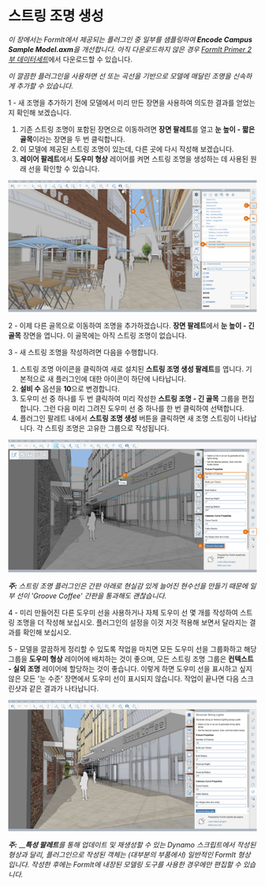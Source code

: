 # 스트링 조명 생성

_이 장에서는 FormIt에서 제공되는 플러그인 중 일부를 샘플링하여_ _**Encode Campus Sample Model.axm**을 개선합니다. 아직 다운로드하지 않은 경우_ [_FormIt Primer 2부 데이터세트_](https://formit-help.s3.amazonaws.com/FormIt+Primer+Part+2+Datasets.zip)에서 다운로드할 수 있습니다.

_이 깔끔한 플러그인을 사용하면 선 또는 곡선을 기반으로 모델에 매달린 조명을 신속하게 추가할 수 있습니다._

1 - 새 조명을 추가하기 전에 모델에서 미리 만든 장면을 사용하여 의도한 결과를 얻었는지 확인해 보겠습니다.

1. 기존 스트링 조명이 포함된 장면으로 이동하려면 **장면 팔레트**를 열고 **눈 높이 - 짧은 골목**이라는 장면을 두 번 클릭합니다.
2. 이 모델에 제공된 스트링 조명이 있는데, 다른 곳에 다시 작성해 보겠습니다.
3. **레이어 팔레트**에서 **도우미 형상** 레이어를 켜면 스트링 조명을 생성하는 데 사용된 원래 선을 확인할 수 있습니다.

![](<../../.gitbook/assets/3 (10).png>)

2 - 이제 다른 골목으로 이동하여 조명을 추가하겠습니다. **장면 팔레트**에서 **눈 높이 - 긴 골목** 장면을 엽니다. 이 골목에는 아직 스트링 조명이 없습니다.

3 - 새 스트링 조명을 작성하려면 다음을 수행합니다.

1. 스트링 조명 아이콘을 클릭하여 새로 설치된 **스트링 조명 생성 팔레트**를 엽니다. 기본적으로 새 플러그인에 대한 아이콘이 하단에 나타납니다.
2. **설비 수** 옵션을 **10**으로 변경합니다.
3. 도우미 선 중 하나를 두 번 클릭하여 미리 작성한 **스트링 조명 - 긴 골목** 그룹을 편집합니다. 그런 다음 미리 그려진 도우미 선 중 하나를 한 번 클릭하여 선택합니다.
4. 플러그인 팔레트 내에서 **스트링 조명 생성** 버튼을 클릭하면 새 조명 스트링이 나타납니다. 각 스트링 조명은 고유한 그룹으로 작성됩니다.

![](<../../.gitbook/assets/4 (6) (1).png>)

_**주:**_ _스트링 조명 플러그인은 간판 아래로 현실감 있게 늘어진 현수선을 만들기 때문에 일부 선이 'Groove Coffee' 간판을 통과해도 괜찮습니다._

4 - 미리 만들어진 다른 도우미 선을 사용하거나 자체 도우미 선 몇 개를 작성하여 스트링 조명을 더 작성해 보십시오. 플러그인의 설정을 이것 저것 적용해 보면서 달라지는 결과를 확인해 보십시오.

5 - 모델을 깔끔하게 정리할 수 있도록 작업을 마치면 모든 도우미 선을 그룹화하고 해당 그룹을 **도우미 형상** 레이어에 배치하는 것이 좋으며, 모든 스트링 조명 그룹은 **컨텍스트 - 실외 조명** 레이어에 할당하는 것이 좋습니다. 이렇게 하면 도우미 선을 표시하고 싶지 않은 모든 '눈 수준' 장면에서 도우미 선이 표시되지 않습니다. 작업이 끝나면 다음 스크린샷과 같은 결과가 나타납니다.

![](<../../.gitbook/assets/5 (3) (1).png>)

_**주:**_ ___**특성 팔레트**를 통해 업데이트 및 재생성할 수 있는 Dynamo 스크립트에서 작성된 형상과 달리, 플러그인으로 작성된 객체는 (대부분의 부품에서) 일반적인 FormIt 형상입니다. 작성한 후에는 FormIt에 내장된 모델링 도구를 사용한 경우에만 편집할 수 있습니다._
